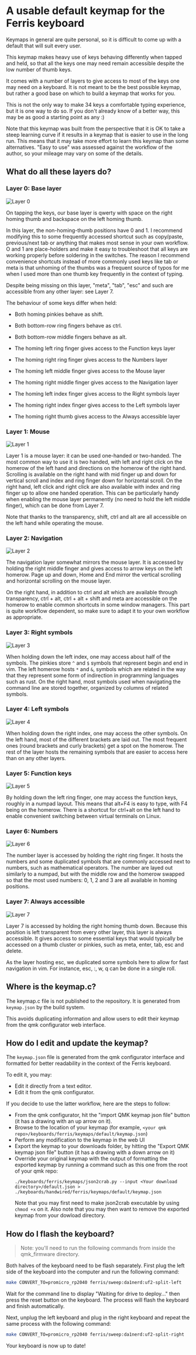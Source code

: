 A usable default keymap for the Ferris keyboard
===============================================

Keymaps in general are quite personal, so it is difficult to come up with a default that will suit every user.

This keymap makes heavy use of keys behaving differently when tapped and held, so that all the keys one may need remain accessible despite the low number of thumb keys.

It comes with a number of layers to give access to most of the keys one may need on a keyboard. It is not meant to be the best possible keymap, but rather a good base on which to build a keymap that works for you.

This is not the only way to make 34 keys a comfortable typing experience, but it is one way to do so. If you don't already know of a better way, this may be as good a starting point as any :)

Note that this keymap was built from the perspective that it is OK to take a steep learning curve if it results in a keymap that is easier to use in the long run. This means that it may take more effort to learn this keymap than some alternatives. "Easy to use" was assessed against the workflow of the author, so your mileage may vary on some of the details.

What do all these layers do?
----------------------------

### Layer 0: Base layer

![Layer 0](https://i.imgur.com/HjNHUPL.png)

On tapping the keys, our base layer is qwerty with space on the right homing thumb and backspace on the left homing thumb.

In this layer, the non-homing-thumb positions have 0 and 1. I recommend modifying this to some frequently accessed shortcut such as copy/paste, previous/next tab or anything that makes most sense in your own workflow. O and 1 are place-holders and make it easy to troubleshoot that all keys are working properly before soldering in the switches.
The reason I recommend convenience shortcuts instead of more commonly used keys like tab or meta is that unhoming of the thumbs was a frequent source of typos for me when I used more than one thumb key frequently in the context of typing.

Despite being missing on this layer, "meta", "tab", "esc" and such are accessible from any other layer: see Layer 7.

The behaviour of some keys differ when held:
* Both homing pinkies behave as shift.
* Both bottom-row ring fingers behave as ctrl.
* Both bottom-row middle fingers behave as alt.

* The homing left ring finger gives access to the Function keys layer
* The homing right ring finger gives access to the Numbers layer
* The homing left middle finger gives access to the Mouse layer
* The homing right middle finger gives access to the Navigation layer
* The homing left index finger gives access to the Right symbols layer
* The homing right index finger gives access to the Left symbols layer
* The homing right thumb gives access to the Always accessible layer

### Layer 1: Mouse

![Layer 1](https://i.imgur.com/0fvTuB9.png)

Layer 1 is a mouse layer: it can be used one-handed or two-handed. The most common way to use it is two handed, with left and right click on the homerow of the left hand and directions on the homerow of the right hand.
Scrolling is available on the right hand with mid finger up and down for vertical scroll and index and ring finger down for horizontal scroll.
On the right hand, left click and right click are also available with index and ring finger up to allow one handed operation. This can be particularly handy when enabling the mouse layer permanently (no need to hold the left middle finger), which can be done from Layer 7.

Note that thanks to the transparency, shift, ctrl and alt are all accessible on the left hand while operating the mouse.

### Layer 2: Navigation

![Layer 2](https://i.imgur.com/ZquQJRq.png)

The navigation layer somewhat mirrors the mouse layer. It is accessed by holding the right middle finger and gives access to arrow keys on the left homerow. Page up and down, Home and End mirror the vertical scrolling and horizontal scrolling on the mouse layer.

On the right hand, in addition to ctrl and alt which are available through transparency, ctrl + alt, ctrl + alt + shift and meta are accessible on the homerow to enable common shortcuts in some window managers. This part is quite workflow dependent, so make sure to adapt it to your own workflow as appropriate.

### Layer 3: Right symbols

![Layer 3](https://i.imgur.com/9tLAUqG.png)

When holding down the left index, one may access about half of the symbols. The pinkies store `^` and `$` symbols that represent begin and end in vim. The left homerow hosts `*` and `&`, symbols which are related in the way that they represent some form of indirection in programming languages such as rust. On the right hand, most symbols used when navigating the command line are stored together, organized by columns of related symbols. 

### Layer 4: Left symbols

![Layer 4](https://i.imgur.com/CkjUSW6.png)

When holding down the right index, one may access the other symbols. On the left hand, most of the different brackets are laid out. The most frequent ones (round brackets and curly brackets) get a spot on the homerow. The rest of the layer hosts the remaining symbols that are easier to access here than on any other layers.

### Layer 5: Function keys

![Layer 5](https://i.imgur.com/fWgVqc4.png)

By holding down the left ring finger, one may access the function keys, roughly in a numpad layout.
This means that alt+F4 is easy to type, with F4 being on the homerow.
There is a shortcut for ctrl+alt on the left hand to enable convenient switching between virtual terminals on Linux.

### Layer 6: Numbers

![Layer 6](https://i.imgur.com/S8gq9Kj.png)

The number layer is accessed by holding the right ring finger. It hosts the numbers and some duplicated symbols that are commonly accessed next to numbers, such as mathematical operators.
The number are layed out similarly to a numpad, but with the middle row and the homerow swapped so that the most used numbers: 0, 1, 2 and 3 are all available in homing positions. 

### Layer 7: Always accessible

![Layer 7](https://i.imgur.com/twqBeBb.png)

Layer 7 is accessed by holding the right homing thumb down. Because this position is left transparent from every other layer, this layer is always accessible.
It gives access to some essential keys that would typically be accessed on a thumb cluster or pinkies, such as meta, enter, tab, esc and delete.

As the layer hosting esc, we duplicated some symbols here to allow for fast navigation in vim. For instance, esc, :, w, q can be done in a single roll.

Where is the keymap.c?
----------------------

The keymap.c file is not published to the repository. It is generated from `keymap.json` by the build system.

This avoids duplicating information and allow users to edit their keymap from the qmk configurator web interface.

How do I edit and update the keymap?
------------------------------------

The `keymap.json` file is generated from the qmk configurator interface and formatted for better readability in the context of the Ferris keyboard.

To edit it, you may:
* Edit it directly from a text editor.
* Edit it from the qmk configurator.

If you decide to use the latter workflow, here are the steps to follow:

* From the qmk configurator, hit the "import QMK keymap json file" button (it has a drawing with an up arrow on it).
* Browse to the location of your keymap (for example, `<your qmk repo>/keyboards/ferris/keymaps/default/keymap.json`)
* Perform any modification to the keymap in the web UI
* Export the keymap to your downloads folder, by hitting the "Export QMK keymap json file" button (it has a drawing with a down arrow on it)
* Override your original keymap with the output of formatting the exported keymap by running a command such as this one from the root of your qmk repo:
  ```
  ./keyboards/ferris/keymaps/json2crab.py --input <Your download directory>/default.json > ./keyboards/handwired/ferris/keymaps/default/keymap.json
  ```
  Note that you may first need to make json2crab executable by using `chmod +x` on it.
  Also note that you may then want to remove the exported keymap from your dowload directory.



How do I flash the keyboard?
------------------------------------

> Note: you'll need to run the following commands from inside the qmk_firmware directory.

Both halves of the keyboard need to be flash separately. First plug the left side of the keyboard into the computer and run the following command:

```sh
make CONVERT_TO=promicro_rp2040 ferris/sweep:da1nerd:uf2-split-left
```

Wait for the command line to display "Waiting for drive to deploy..." then press the reset button on the keyboard. The process will flash the keyboard and finish automatically.

Next, unplug the left keyboard and plug in the right keyboard and repeat the same process with the following command:

```sh
make CONVERT_TO=promicro_rp2040 ferris/sweep:da1nerd:uf2-split-right
```

Your keyboard is now up to date!
